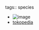tags:: species

- ![image](https://ipfs.io/ipfs/QmXp5uuU6SrRmxSXn9zuGRx6sryLxipwvb9p8dTYNG5xaL)
- [tokopedia](https://www.tokopedia.com/culinarydelights/new-araucaria-columnaris-cook-pine-tree-1-3m?extParam=ivf%3Dfalse%26src%3Dsearch)